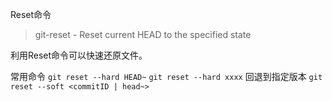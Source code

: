 Reset命令
> git-reset - Reset current HEAD to the specified state

利用Reset命令可以快速还原文件。

常用命令
`git reset --hard HEAD~` 
`git reset --hard xxxx` 回退到指定版本
`git reset --soft <commitID | head~>` 
